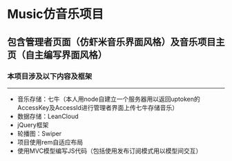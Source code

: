 # Music仿音乐项目
## 包含管理者页面（仿虾米音乐界面风格）及音乐项目主页（自主编写界面风格）
### 本项目涉及以下内容及框架
---------------------------------------------------------------------------------------------------------
* 音乐存储：七牛（本人用node自建立一个服务器用以返回uptoken的AccessKey及AccessId进行管理者界面上传七牛存储音乐）
* 数据存储：LeanCloud
* jQuery框架
* 轮播图：Swiper
* 项目使用rem自适应布局
* 使用MVC模型编写JS代码（包括使用发布订阅模式用以模型间交互）
